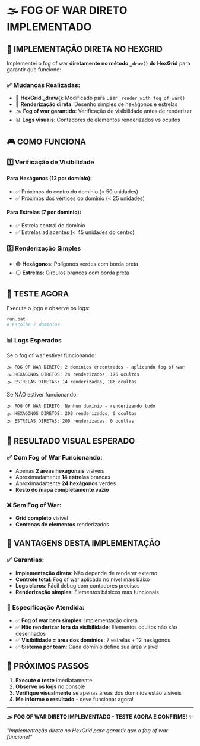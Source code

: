 # 🌫️ FOG OF WAR DIRETO IMPLEMENTADO

## 🎯 IMPLEMENTAÇÃO DIRETA NO HEXGRID

Implementei o fog of war **diretamente no método `_draw()` do HexGrid** para garantir que funcione:

### ✅ **Mudanças Realizadas**:
- 🔧 **HexGrid._draw()**: Modificado para usar `_render_with_fog_of_war()`
- 🎨 **Renderização direta**: Desenho simples de hexágonos e estrelas
- 🌫️ **Fog of war garantido**: Verificação de visibilidade antes de renderizar
- 📊 **Logs visuais**: Contadores de elementos renderizados vs ocultos

## 🎮 COMO FUNCIONA

### **1️⃣ Verificação de Visibilidade**

#### **Para Hexágonos (12 por domínio)**:
- ✅ Próximos do centro do domínio (< 50 unidades)
- ✅ Próximos dos vértices do domínio (< 25 unidades)

#### **Para Estrelas (7 por domínio)**:
- ✅ Estrela central do domínio
- ✅ Estrelas adjacentes (< 45 unidades do centro)

### **2️⃣ Renderização Simples**
- 🟢 **Hexágonos**: Polígonos verdes com borda preta
- ⚪ **Estrelas**: Círculos brancos com borda preta

## 🧪 TESTE AGORA

Execute o jogo e observe os logs:

```bash
run.bat
# Escolha 2 domínios
```

### 📊 **Logs Esperados**

Se o fog of war estiver funcionando:

```
🌫️ FOG OF WAR DIRETO: 2 domínios encontrados - aplicando fog of war
🌫️ HEXÁGONOS DIRETOS: 24 renderizados, 176 ocultos
🌫️ ESTRELAS DIRETAS: 14 renderizadas, 186 ocultas
```

Se NÃO estiver funcionando:

```
🌫️ FOG OF WAR DIRETO: Nenhum domínio - renderizando tudo
🌫️ HEXÁGONOS DIRETOS: 200 renderizados, 0 ocultos
🌫️ ESTRELAS DIRETAS: 200 renderizadas, 0 ocultas
```

## 🎯 RESULTADO VISUAL ESPERADO

### ✅ **Com Fog of War Funcionando**:
- Apenas **2 áreas hexagonais** visíveis
- Aproximadamente **14 estrelas** brancas
- Aproximadamente **24 hexágonos** verdes
- **Resto do mapa completamente vazio**

### ❌ **Sem Fog of War**:
- **Grid completo** visível
- **Centenas de elementos** renderizados

## 🔧 VANTAGENS DESTA IMPLEMENTAÇÃO

### ✅ **Garantias**:
- **Implementação direta**: Não depende de renderer externo
- **Controle total**: Fog of war aplicado no nível mais baixo
- **Logs claros**: Fácil debug com contadores precisos
- **Renderização simples**: Elementos básicos mas funcionais

### 🎯 **Especificação Atendida**:
- ✅ **Fog of war bem simples**: Implementação direta
- ✅ **Não renderizar fora da visibilidade**: Elementos ocultos não são desenhados
- ✅ **Visibilidade = área dos domínios**: 7 estrelas + 12 hexágonos
- ✅ **Sistema por team**: Cada domínio define sua área visível

## 🚀 PRÓXIMOS PASSOS

1. **Execute o teste** imediatamente
2. **Observe os logs** no console
3. **Verifique visualmente** se apenas áreas dos domínios estão visíveis
4. **Me informe o resultado** - deve funcionar agora!

---

**🌫️ FOG OF WAR DIRETO IMPLEMENTADO - TESTE AGORA E CONFIRME!** ✨

*"Implementação direta no HexGrid para garantir que o fog of war funcione!"*